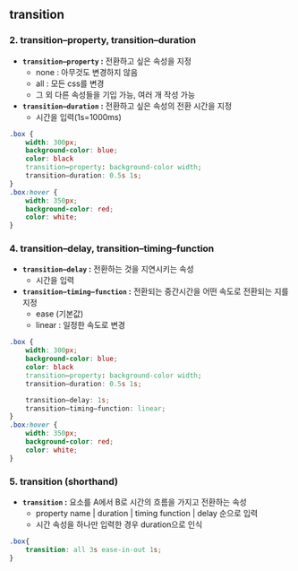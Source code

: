 ## **transition**

### 2. transition–property, transition–duration

- **`transition–property` :** 전환하고 싶은 속성을 지정
    - none : 아무것도 변경하지 않음
    - all : 모든 css를 변경
    - 그 외 다른 속성들을 기입 가능, 여러 개 작성 가능
- **`transition–duration` :** 전환하고 싶은 속성의 전환 시간을 지정
    - 시간을 입력(1s=1000ms)

```css
.box {
	width: 300px;
	background-color: blue;
	color: black
	transition–property: background-color width;
	transition–duration: 0.5s 1s;
}
.box:hover {
	width: 350px;
	background-color: red;
	color: white;
}
```

### 4. transition–delay, transition–timing–function

- **`transition–delay` :** 전환하는 것을 지연시키는 속성
    - 시간을 입력
- **`transition–timing–function` :** 전환되는 중간시간을 어떤 속도로 전환되는 지를 지정
    - ease (기본값)
    - linear : 일정한 속도로 변경

```css
.box {
	width: 300px;
	background-color: blue;
	color: black
	transition–property: background-color width;
	transition–duration: 0.5s 1s;

	transition–delay: 1s;
	transition–timing–function: linear;
}
.box:hover {
	width: 350px;
	background-color: red;
	color: white;
}
```

### 5. transition (shorthand)

- **`transition` :** 요소를 A에서 B로 시간의 흐름을 가지고 전환하는 속성
    - property name | duration | timing function | delay 순으로 입력
    - 시간 속성을 하나만 입력한 경우 duration으로 인식

```css
.box{
	transition: all 3s ease-in-out 1s;
}
```
